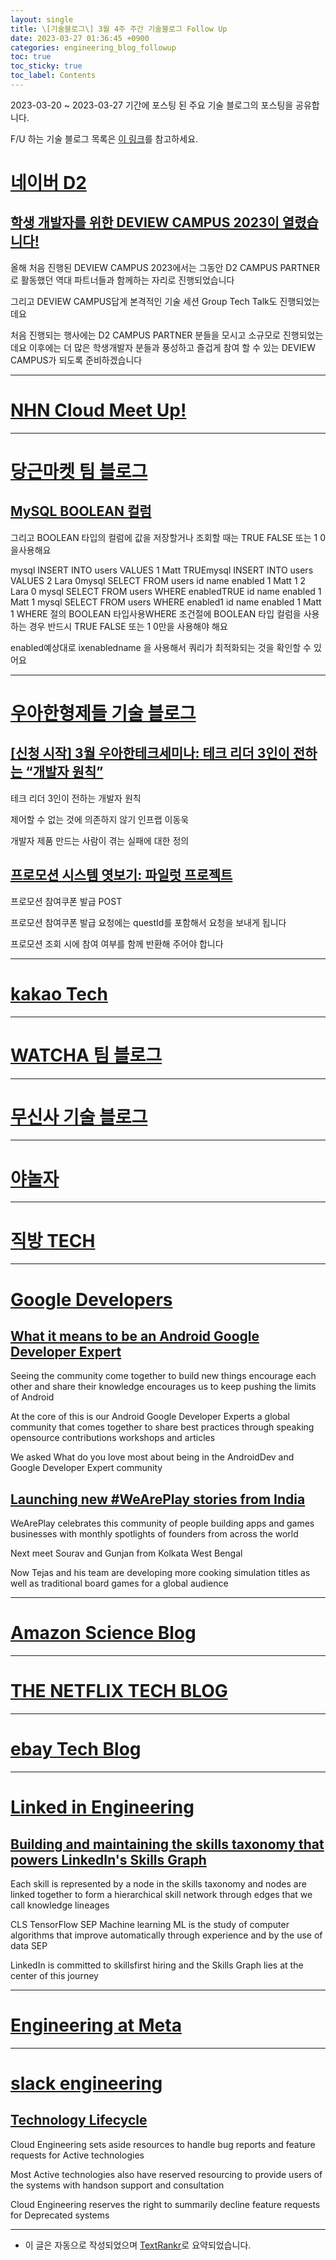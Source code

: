 ```yaml
---
layout: single
title: \[기술블로그\] 3월 4주 주간 기술블로그 Follow Up
date: 2023-03-27 01:36:45 +0900
categories: engineering_blog_followup
toc: true
toc_sticky: true
toc_label: Contents
---
```


2023-03-20 ~ 2023-03-27 기간에 포스팅 된 주요 기술 블로그의 포스팅을 공유합니다.

F/U 하는 기술 블로그 목록은 [이 링크](https://cherrue.github.io/engineering_blog_followup/searchengine/FU-%EA%B8%B0%EC%88%A0-%EB%B8%94%EB%A1%9C%EA%B7%B8-%EB%AA%A9%EB%A1%9D/)를 참고하세요.

# [네이버 D2](https://d2.naver.com/d2.atom)

## [학생 개발자를 위한 DEVIEW CAMPUS 2023이 열렸습니다!](https://d2.naver.com/news/8012036)

 올해 처음 진행된 DEVIEW CAMPUS 2023에서는 그동안 D2 CAMPUS PARTNER로 활동했던 역대 파트너들과 함께하는 자리로 진행되었습니다

 그리고 DEVIEW CAMPUS답게 본격적인 기술 세션 Group Tech Talk도 진행되었는데요

 처음 진행되는 행사에는 D2 CAMPUS PARTNER 분들을 모시고 소규모로 진행되었는데요 이후에는 더 많은 학생개발자 분들과 풍성하고 즐겁게 참여 할 수 있는 DEVIEW CAMPUS가 되도록 준비하겠습니다

---



# [NHN Cloud Meet Up!](https://meetup.toast.com/rss)

---



# [당근마켓 팀 블로그](https://medium.com/feed/daangn)

## [MySQL BOOLEAN 컬럼](https://medium.com/daangn/mysql-boolean-%EC%BB%AC%EB%9F%BC-7abd9b35c664?source=rss----4505f82a2dbd---4)

 그리고 BOOLEAN 타입의 컬럼에 값을 저장할거나 조회할 때는 TRUE  FALSE 또는 1  0 을사용해요

 mysql INSERT INTO users VALUES 1 Matt TRUEmysql INSERT INTO users VALUES 2 Lara 0mysql SELECT  FROM users id  name  enabled   1  Matt        1   2  Lara        0 mysql SELECT  FROM users WHERE enabledTRUE id  name  enabled   1  Matt        1 mysql SELECT  FROM users WHERE enabled1 id  name  enabled   1  Matt        1 WHERE 절의 BOOLEAN 타입사용WHERE 조건절에 BOOLEAN 타입 컬럼을 사용하는 경우 반드시 TRUE  FALSE 또는 1  0만을 사용해야 해요

 enabled예상대로 ixenabledname 을 사용해서 쿼리가 최적화되는 것을 확인할 수 있어요

---



# [우아한형제들 기술 블로그](https://techblog.woowahan.com/feed/)

## [[신청 시작] 3월 우아한테크세미나: 테크 리더 3인이 전하는 “개발자 원칙”](https://techblog.woowahan.com/11045/)

 테크 리더 3인이 전하는 개발자 원칙

 제어할 수 없는 것에 의존하지 않기  인프랩 이동욱

 개발자 제품 만드는 사람이 겪는 실패에 대한 정의

## [프로모션 시스템 엿보기: 파일럿 프로젝트](https://techblog.woowahan.com/10795/)

 프로모션 참여쿠폰 발급 POST

 프로모션 참여쿠폰 발급 요청에는 questId를 포함해서 요청을 보내게 됩니다

 프로모션 조회 시에 참여 여부를 함께 반환해 주어야 합니다

---



# [kakao Tech](https://tech.kakao.com/feed/)

---



# [WATCHA 팀 블로그](https://medium.com/feed/watcha)

---



# [무신사 기술 블로그](https://medium.com/feed/musinsa-tech)

---



# [야놀자](https://medium.com/feed/yanolja)

---



# [직방 TECH](https://medium.com/feed/zigbang)

---



# [Google Developers](https://developers.googleblog.com/feeds/posts/default?alt=rss)

## [What it means to be an Android Google Developer Expert](http://developers.googleblog.com/2023/03/android-google-developer-experts.html)

 Seeing the community come together to build new things encourage each other and share their knowledge encourages us to keep pushing the limits of Android

 At the core of this is our Android Google Developer Experts a global community that comes together to share best practices through speaking opensource contributions workshops and articles

 We asked What do you love most about being in the AndroidDev and Google Developer Expert community

## [Launching new #WeArePlay stories from India](http://developers.googleblog.com/2023/03/launching-new-weareplay-stories-from-india.html)

 WeArePlay celebrates this community of people building apps and games businesses with monthly spotlights of founders from across the world

 Next meet Sourav and Gunjan from Kolkata West Bengal

 Now Tejas and his team are developing more cooking simulation titles as well as traditional board games for a global audience

---



# [Amazon Science Blog](https://www.amazon.science/index.rss)

---



# [THE NETFLIX TECH BLOG](https://netflixtechblog.com/feed)

---



# [ebay Tech Blog](https://tech.ebayinc.com/rss)

---



# [Linked in Engineering](https://engineering.linkedin.com/blog.rss.html)

## [Building and maintaining the skills taxonomy that powers LinkedIn's Skills Graph](https://engineering.linkedin.com/blog/2023/Building-maintaining-the-skills-taxonomy-that-powers-LinkedIns-Skills-Graph)

 Each skill is represented by a node in the skills taxonomy and nodes are linked together to form a hierarchical skill network through edges that we call knowledge lineages

 CLS TensorFlow SEP Machine learning ML is the study of computer algorithms that improve automatically through experience and by the use of data SEP

 LinkedIn is committed to skillsfirst hiring and the Skills Graph lies at the center of this journey

---



# [Engineering at Meta](https://engineering.fb.com/feed/)

---



# [slack engineering](https://slack.engineering/feed/)

## [Technology Lifecycle](https://slack.engineering/technology-lifecycle/)

 Cloud Engineering sets aside resources to handle bug reports and feature requests for Active technologies

 Most Active technologies also have reserved resourcing to provide users of the systems with handson support and consultation

 Cloud Engineering reserves the right to summarily decline feature requests for Deprecated systems

---

* 이 글은 자동으로 작성되었으며 [TextRankr](https://github.com/theeluwin/textrankr)로 요약되었습니다.
